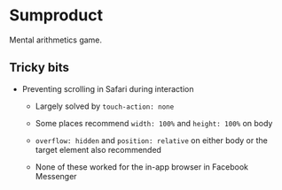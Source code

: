 # Sumproduct

Mental arithmetics game.

## Tricky bits

- Preventing scrolling in Safari during interaction
  - Largely solved by `touch-action: none`
  - Some places recommend `width: 100%` and `height: 100%` on body
  - `overflow: hidden` and `position: relative` on either body or the target element also recommended

  - None of these worked for the in-app browser in Facebook Messenger